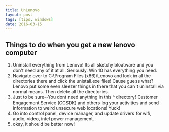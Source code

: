 ```yaml
---
title: UnLenovo
layout: post
tags: [tips, windows]
date: 2016-03-15
---
```


## Things to do when you get a new lenovo computer

1. Uninstall everything from Lenovo! Its all sketchy bloatware and you don't need any of it at all. Seriously. Win 10 has everything you need.
2. Navigate over to C:\Program Files (x86)\Lenovo and look in all the directories there and click the unistall.exe files! Cause guess what? Lenovo put some even sleezer things in there that you can't uninstall via normal means. Then delete all the directories.
3. Just to be sure--You dont need anything in this ^ directory! Customer Engagement Service (CCSDK) and others log your activities and send information to weird unsecure web locations! Yuck!
4. Go into control panel, device manager, and update drivers for wifi, audio, video, intel power management.
5. okay, it should be better now!
